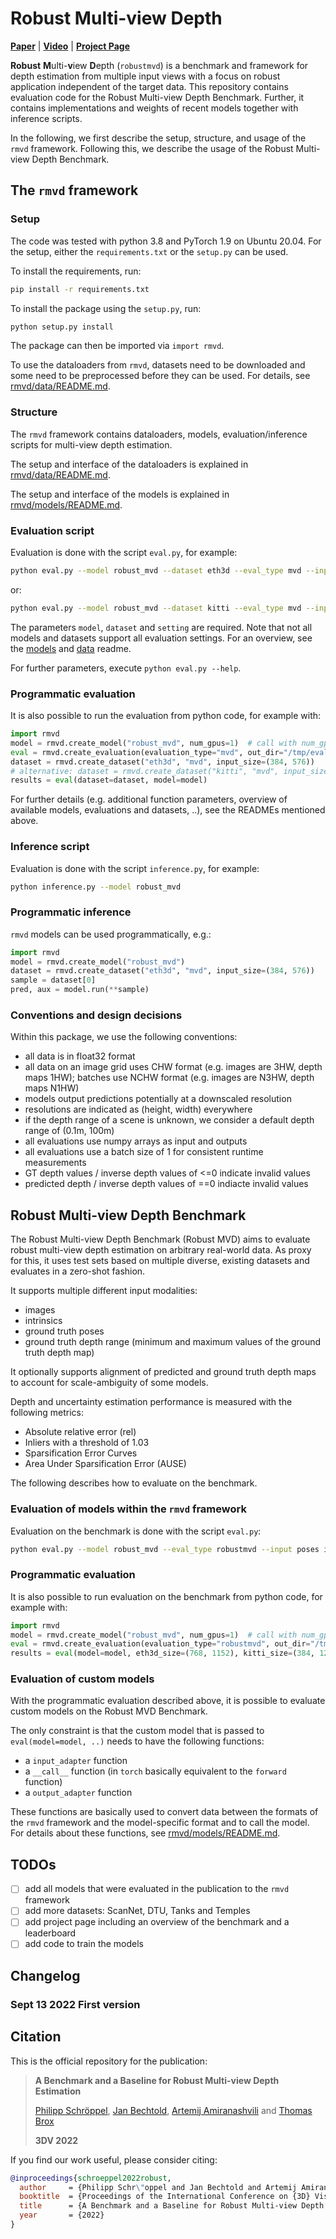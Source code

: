 # Robust Multi-view Depth
[**Paper**](TODO) | [**Video**](TODO) | [**Project Page**](TODO)

**Robust** **M**ulti-**v**iew **D**epth (`robustmvd`) is a benchmark and framework for depth estimation 
from multiple input views with a focus on robust application independent of the target data. 
This repository contains evaluation code for the Robust Multi-view Depth Benchmark. 
Further, it contains implementations and weights of recent models together with inference scripts.

In the following, we first describe the setup, structure, and usage of the `rmvd` framework. 
Following this, we describe the usage of the Robust Multi-view Depth Benchmark. 

## The `rmvd` framework

### Setup

The code was tested with python 3.8 and PyTorch 1.9 on Ubuntu 20.04. 
For the setup, either the `requirements.txt` or the `setup.py` can be used.

To install the requirements, run:
```bash
pip install -r requirements.txt
```

To install the package using the `setup.py`, run:
```bash
python setup.py install
```
The package can then be imported via `import rmvd`.

To use the dataloaders from `rmvd`, datasets need to be downloaded and some need to be preprocessed before 
they can be used. For details, see [rmvd/data/README.md](rmvd/data/README.md).

### Structure

The `rmvd` framework contains dataloaders, models, evaluation/inference scripts for multi-view depth 
estimation. 

The setup and interface of the dataloaders is explained in [rmvd/data/README.md](rmvd/data/README.md).

The setup and interface of the models is explained in [rmvd/models/README.md](rmvd/models/README.md).

### Evaluation script
Evaluation is done with the script `eval.py`, for example:
```bash
python eval.py --model robust_mvd --dataset eth3d --eval_type mvd --input poses intrinsics --output /tmp/eval_output --input_size 768 1152 
```
or:
```bash
python eval.py --model robust_mvd --dataset kitti --eval_type mvd --input poses intrinsics --output /tmp/eval_output --input_size 384 1280
```

The parameters `model`, `dataset` and `setting` are required. Note that not all models and datasets support all
evaluation settings. For an overview, see the [models](rmvd/models/README.md) and [data](rmvd/data/README.md) readme.

For further parameters, execute `python eval.py --help`.

### Programmatic evaluation

It is also possible to run the evaluation from python code, for example with:
```python
import rmvd
model = rmvd.create_model("robust_mvd", num_gpus=1)  # call with num_gpus=0 for CPU usage
eval = rmvd.create_evaluation(evaluation_type="mvd", out_dir="/tmp/eval_output", inputs=["intrinsics", "poses"])
dataset = rmvd.create_dataset("eth3d", "mvd", input_size=(384, 576))
# alternative: dataset = rmvd.create_dataset("kitti", "mvd", input_size=(384, 1280))
results = eval(dataset=dataset, model=model)
```

For further details (e.g. additional function parameters, overview of available models, evaluations and datasets, ..),
see the READMEs mentioned above.

### Inference script
Evaluation is done with the script `inference.py`, for example:
```bash
python inference.py --model robust_mvd
```

### Programmatic inference
`rmvd` models can be used programmatically, e.g.:
```python
import rmvd
model = rmvd.create_model("robust_mvd")
dataset = rmvd.create_dataset("eth3d", "mvd", input_size=(384, 576))
sample = dataset[0]
pred, aux = model.run(**sample)
```

### Conventions and design decisions
Within this package, we use the following conventions:
- all data is in float32 format
- all data on an image grid uses CHW format (e.g. images are 3HW, depth maps 1HW); batches use NCHW format (e.g. images
  are N3HW, depth maps N1HW)
- models output predictions potentially at a downscaled resolution
- resolutions are indicated as (height, width) everywhere
- if the depth range of a scene is unknown, we consider a default depth range of (0.1m, 100m)
- all evaluations use numpy arrays as input and outputs
- all evaluations use a batch size of 1 for consistent runtime measurements
- GT depth values / inverse depth values of <=0 indicate invalid values
- predicted depth / inverse depth values of ==0 indiacte invalid values

## Robust Multi-view Depth Benchmark

The Robust Multi-view Depth Benchmark (Robust MVD) aims to evaluate robust multi-view depth estimation on arbitrary 
real-world data. As proxy for this, it uses test sets based on multiple diverse, existing datasets and evaluates in 
a zero-shot fashion.

It supports multiple different input modalities:
- images
- intrinsics
- ground truth poses
- ground truth depth range (minimum and maximum values of the ground truth depth map)

It optionally supports alignment of predicted and ground truth depth maps to account for scale-ambiguity of some models.

Depth and uncertainty estimation performance is measured with the following metrics:
- Absolute relative error (rel)
- Inliers with a threshold of 1.03
- Sparsification Error Curves
- Area Under Sparsification Error (AUSE)

The following describes how to evaluate on the benchmark.

### Evaluation of models within the `rmvd` framework
Evaluation on the benchmark is done with the script `eval.py`:
```bash
python eval.py --model robust_mvd --eval_type robustmvd --input poses intrinsics --output /tmp/eval_benchmark --eth3d_size 768 1152 --kitti_size 384 1280
```

### Programmatic evaluation

It is also possible to run evaluation on the benchmark from python code, for example with:
```python
import rmvd
model = rmvd.create_model("robust_mvd", num_gpus=1)  # call with num_gpus=0 for CPU usage
eval = rmvd.create_evaluation(evaluation_type="robustmvd", out_dir="/tmp/eval_benchmark", inputs=["intrinsics", "poses"])
results = eval(model=model, eth3d_size=(768, 1152), kitti_size=(384, 1280))
```

### Evaluation of custom models

With the programmatic evaluation described above, it is possible to evaluate custom models on the Robust MVD Benchmark.

The only constraint is that the custom model that is passed to `eval(model=model, ..)` needs to have the following 
functions:
- a `input_adapter` function
- a `__call__` function (in `torch` basically equivalent to the `forward` function) 
- a `output_adapter` function

These functions are basically used to convert data between the formats of the `rmvd` framework and the model-specific
format and to call the model. For details about these functions, see [rmvd/models/README.md](rmvd/models/README.md).

## TODOs
- [ ] add all models that were evaluated in the publication to the `rmvd` framework
- [ ] add more datasets: ScanNet, DTU, Tanks and Temples
- [ ] add project page including an overview of the benchmark and a leaderboard
- [ ] add code to train the models

## Changelog
### Sept 13 2022 First version

## Citation
This is the official repository for the publication:
> **A Benchmark and a Baseline for Robust Multi-view Depth Estimation**
>
> [Philipp Schröppel](https://lmb.informatik.uni-freiburg.de/people/schroepp), [Jan Bechtold](https://lmb.informatik.uni-freiburg.de/people/bechtolj), [Artemij Amiranashvili](https://lmb.informatik.uni-freiburg.de/people/amiranas) and [Thomas Brox](https://lmb.informatik.uni-freiburg.de/people/brox)
> 
> **3DV 2022**

If you find our work useful, please consider citing:
```bibtex
@inproceedings{schroeppel2022robust,
  author     = {Philipp Schr\"oppel and Jan Bechtold and Artemij Amiranashvili and Thomas Brox},
  booktitle  = {Proceedings of the International Conference on {3D} Vision ({3DV})},
  title      = {A Benchmark and a Baseline for Robust Multi-view Depth Estimation},
  year       = {2022}
}
```
